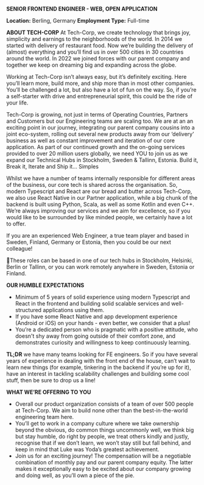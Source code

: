 **SENIOR FRONTEND ENGINEER - WEB, OPEN APPLICATION**

**Location:** Berling, Germany
**Employment Type:** Full-time

**ABOUT TECH-CORP**
At Tech-Corp, we create technology that brings joy, simplicity and earnings to the neighborhoods of the world. In 2014 we started with delivery of restaurant food. Now we’re building the delivery of (almost) everything and you’ll find us in over 500 cities in 30 countries around the world. In 2022 we joined forces with our parent company and together we keep on dreaming big and expanding across the globe.

Working at Tech-Corp isn’t always easy, but it’s definitely exciting. Here you’ll learn more, build more, and ship more than in most other companies. You’ll be challenged a lot, but also have a lot of fun on the way. So, if you’re a self-starter with drive and entrepreneurial spirit, this could be the ride of your life.

Tech-Corp is growing, not just in terms of Operating Countries, Partners and Customers but our Engineering teams are scaling too. We are at an an exciting point in our journey, integrating our parent company cousins into a joint eco-system, rolling out several new products away from our ‘delivery’ business as well as constant improvement and iteration of our core application.
As part of our continued growth and the on-going services provided to over 20 million users globally, we need YOU to join us as we expand our Technical Hubs in Stockholm, Sweden & Tallinn, Estonia.
Build it, Break it, Iterate and Ship it… Simples

Whilst we have a number of teams internally responsible for different areas of the business, our core tech is shared across the organisation. So, modern Typescript and React are our bread and butter across Tech-Corp, we also use React Native in our Partner application, while a big chunk of the backend is built using Python, Scala, as well as some Kotlin and even C++. We’re always improving our services and we aim for excellence, so if you would like to be surrounded by like minded people, we certainly have a lot to offer.

If you are an experienced Web Engineer, a true team player and based in Sweden, Finland, Germany or Estonia, then you could be our next colleague!

📍These roles can be based in one of our tech hubs in Stockholm, Helsinki, Berlin or Tallinn, or you can work remotely anywhere in Sweden, Estonia or Finland.

**OUR HUMBLE EXPECTATIONS**

- Minimum of 5 years of solid experience using modern Typescript and React in the frontend and building solid scalable services and well-structured applications using them.
- If you have some React Native and app development experience (Android or iOS) on your hands - even better, we consider that a plus!
- You’re a dedicated person who is pragmatic with a positive attitude, who doesn't shy away from going outside of their comfort zone, and demonstrates curiosity and willingness to keep continuously learning.

**TL;DR** we have many teams looking for FE engineers. So if you have several years of experience in dealing with the front end of the house, can’t wait to learn new things (for example, tinkering in the backend if you’re up for it), have an interest in tackling scalability challenges and building some cool stuff, then be sure to drop us a line!

**WHAT WE’RE OFFERING TO YOU**

- Overall our product organization consists of a team of over 500 people at Tech-Corp. We aim to build none other than the best-in-the-world engineering team here.
- You’ll get to work in a company culture where we take ownership beyond the obvious, do common things uncommonly well, we think big but stay humble, do right by people, we treat others kindly and justly, recognise that if we don’t learn, we won’t stay still but fall behind, and keep in mind that Luke was Yoda’s greatest achievement.
- Join us for an exciting journey! The compensation will be a negotiable combination of monthly pay and our parent company equity. The latter makes it exceptionally easy to be excited about our company growing and doing well, as you’ll own a piece of the pie.
